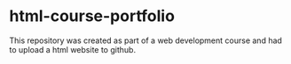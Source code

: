 # html-course-portfolio
This repository was created as part of a web development course and had to upload a html website to github.
